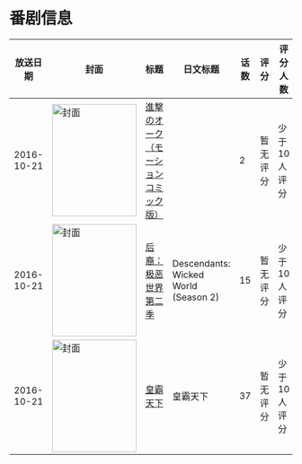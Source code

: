 # 番剧信息

|放送日期|封面|标题|日文标题|话数|评分|评分人数|
|---|---|---|---|---|---|---|
|2016-10-21|<img src="https://bangumi.tv/img/no_icon_subject.png" alt="封面" style="width:150px;height:200px;object-fit:cover;">|[進撃のオーク（モーションコミック版）](https://bangumi.tv/subject/263881)||2|暂无评分|少于10人评分|
|2016-10-21|<img src="https://lain.bgm.tv/pic/cover/c/36/09/199388_CY9Uw.jpg" alt="封面" style="width:150px;height:200px;object-fit:cover;">|[后裔：极恶世界 第二季](https://bangumi.tv/subject/199388)|Descendants: Wicked World (Season 2)|15|暂无评分|少于10人评分|
|2016-10-21|<img src="https://lain.bgm.tv/pic/cover/c/7c/a3/195784_I98IU.jpg" alt="封面" style="width:150px;height:200px;object-fit:cover;">|[皇霸天下](https://bangumi.tv/subject/195784)|皇霸天下|37|暂无评分|少于10人评分|
